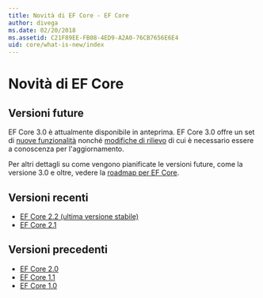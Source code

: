 ```yaml
---
title: Novità di EF Core - EF Core
author: divega
ms.date: 02/20/2018
ms.assetid: C21F89EE-FB08-4ED9-A2A0-76CB7656E6E4
uid: core/what-is-new/index
---
```


# <a name="what-is-new-in-ef-core"></a>Novità di EF Core

## <a name="future-releases"></a>Versioni future

EF Core 3.0 è attualmente disponibile in anteprima. EF Core 3.0 offre un set di [nuove funzionalità](xref:core/what-is-new/ef-core-3.0/features) nonché [modifiche di rilievo](xref:core/what-is-new/ef-core-3.0/breaking-changes) di cui è necessario essere a conoscenza per l'aggiornamento.

Per altri dettagli su come vengono pianificate le versioni future, come la versione 3.0 e oltre, vedere la [roadmap per EF Core](xref:core/what-is-new/roadmap).

## <a name="recent-releases"></a>Versioni recenti

- [EF Core 2.2 (ultima versione stabile)](xref:core/what-is-new/ef-core-2.2)
- [EF Core 2.1](xref:core/what-is-new/ef-core-2.1)

## <a name="past-releases"></a>Versioni precedenti

- [EF Core 2.0](xref:core/what-is-new/ef-core-2.0)
- [EF Core 1.1](xref:core/what-is-new/ef-core-1.1)
- [EF Core 1.0](xref:core/what-is-new/ef-core-1.0)
